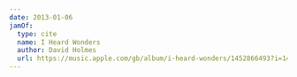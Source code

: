 ```yaml
---
date: 2013-01-06
jamOf:
  type: cite
  name: I Heard Wonders
  author: David Holmes
  url: https://music.apple.com/gb/album/i-heard-wonders/1452866493?i=1452866495
---
```

